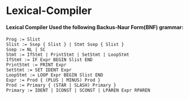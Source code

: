 # Lexical-Compiler

#### Lexical Compiler Used the following Backus-Naur Form(BNF) grammar:
```
Prog := Slist
Slist := Ssep { Slist } | Stmt Ssep { Slist }
Ssep := NL | SC
Stmt := IfStmt | PrintStmt | SetStmt | LoopStmt
IfStmt := IF Expr BEGIN Slist END
PrintStmt := PRINT Expr
SetStmt := SET IDENT Expr
LoopStmt := LOOP Expr BEGIN Slist END
Expr := Prod { (PLUS | MINUS) Prod }
Prod := Primary { (STAR | SLASH) Primary }
Primary := IDENT | ICONST | SCONST | LPAREN Expr RPAREN
```
